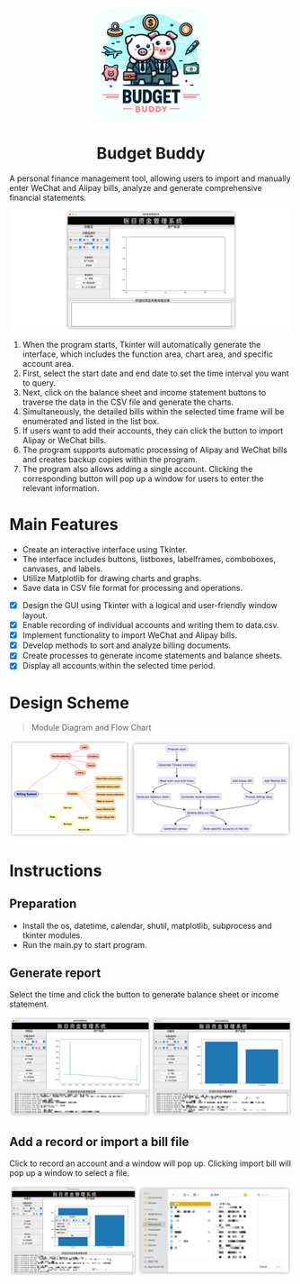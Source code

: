 <div align="center">
  <img src="assets/icon.png" alt="Icon" width="200">
  <h1 style="text-align: center;">Budget Buddy</h1>
</div>

A personal finance management tool, allowing users to import and manually enter WeChat and Alipay bills, analyze and
generate comprehensive financial statements.

![Preview](assets/preview.png)

1. When the program starts, Tkinter will automatically generate the interface, which includes the function area, chart
   area, and specific account area.
2. First, select the start date and end date to set the time interval you want to query.
3. Next, click on the balance sheet and income statement buttons to traverse the data in the CSV file and generate the
   charts.
4. Simultaneously, the detailed bills within the selected time frame will be enumerated and listed in the list box.
5. If users want to add their accounts, they can click the button to import Alipay or WeChat bills.
6. The program supports automatic processing of Alipay and WeChat bills and creates backup copies within the program.
7. The program also allows adding a single account. Clicking the corresponding button will pop up a window for users to
   enter the relevant information.

# Main Features

- Create an interactive interface using Tkinter.
- The interface includes buttons, listboxes, labelframes, comboboxes, canvases, and labels.
- Utilize Matplotlib for drawing charts and graphs.
- Save data in CSV file format for processing and operations.

- [x] Design the GUI using Tkinter with a logical and user-friendly window layout.
- [x] Enable recording of individual accounts and writing them to data.csv.
- [x] Implement functionality to import WeChat and Alipay bills.
- [x] Develop methods to sort and analyze billing documents.
- [x] Create processes to generate income statements and balance sheets.
- [x] Display all accounts within the selected time period.

# Design Scheme

> Module Diagram and Flow Chart

![Module Diagram and Flow Chart](assets/design_scheme.png)

# Instructions

## Preparation

- Install the os, datetime, calendar, shutil, matplotlib, subprocess and tkinter modules.
- Run the main.py to start program.

## Generate report

Select the time and click the button to generate balance sheet or income statement.

![](assets/instruction_generate_report.png)

## Add a record or import a bill file

Click to record an account and a window will pop up. Clicking import bill will pop up a window to select a file.

![](assets/instruction_add.png)